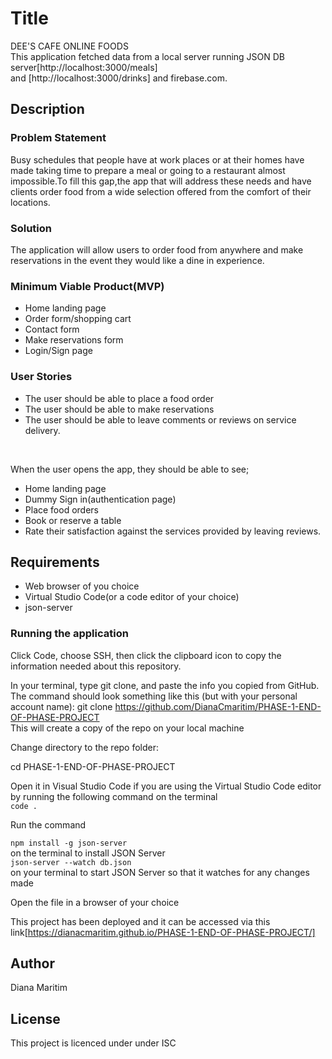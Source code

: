 # Title
DEE'S CAFE ONLINE FOODS<br>
This application fetched data from a local server running JSON DB server[http://localhost:3000/meals]<br>and
[http://localhost:3000/drinks] and firebase.com.

## Description
### Problem Statement<br>
Busy schedules that people have at work places or at their homes have made taking time to prepare a meal or going to a restaurant almost impossible.To fill this gap,the app that will address these needs and have clients order food from a wide selection offered from the comfort of their locations.

### Solution
The application will allow users to order food from anywhere and make reservations in the event they would like a dine in experience.

### Minimum Viable Product(MVP)
* Home landing page
* Order form/shopping cart
* Contact form
* Make reservations form
* Login/Sign page

### User Stories
* The user should be able to place a food order
* The user should be able to make reservations
* The user should be able to leave comments or reviews on service delivery.


<br>

When the user opens the app, they should be able to see;
* Home landing page
* Dummy Sign in(authentication page)
* Place food orders
* Book or reserve a table
* Rate their satisfaction against the services provided by leaving reviews.


## Requirements

* Web browser of you choice
* Virtual Studio Code(or a code editor of your choice)
* json-server
### Running the application

Click Code, choose SSH, then click the clipboard icon to copy the information needed about this repository.

In your terminal, type git clone, and paste the info you copied from GitHub. The command should look something like this (but with your personal account name):
  git clone https://github.com/DianaCmaritim/PHASE-1-END-OF-PHASE-PROJECT
<br>
This will create a copy of the repo on your local machine

Change directory to the repo folder:

cd PHASE-1-END-OF-PHASE-PROJECT<br>

Open it in Visual Studio Code if you are using the Virtual Studio Code editor by running the following command on the terminal<br>
``code .``


Run the command<br>

``npm install -g json-server`` <br>on the terminal to install JSON Server<br>
``json-server --watch db.json``<br>on your terminal to start JSON Server so that it watches for any changes made

Open the file in a browser of your choice

This project has been deployed and it can be accessed via this link[https://dianacmaritim.github.io/PHASE-1-END-OF-PHASE-PROJECT/]

## Author
Diana Maritim

## License
This project is licenced under under ISC